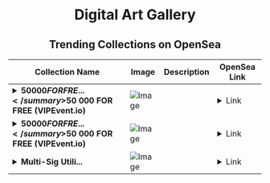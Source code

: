 <div align="center">

# Digital Art Gallery

## Trending Collections on OpenSea

| Collection Name                       | Image                                                                                     | Description                       | OpenSea Link                                                                                          |
|---------------------------------------|-------------------------------------------------------------------------------------------|-----------------------------------|--------------------------------------------------------------------------------------------------------|
| **<details><summary>$50 000 FOR FRE...</summary>$50 000 FOR FREE (VIPEvent.io)</details>** | ![Image](https://i.seadn.io/s/raw/files/5d0b4ccefa2ead37bd75755e023a79cb.gif?w=500&auto=format?w=200&auto=format) |  | <details><summary>Link</summary>[$50 000 FOR FREE (VIPEvent.io)](https://opensea.io/collection/50-000-for-free-vipevent-io-168)</details> |
| **<details><summary>$50 000 FOR FRE...</summary>$50 000 FOR FREE (VIPEvent.io)</details>** | ![Image](https://i.seadn.io/s/raw/files/5d0b4ccefa2ead37bd75755e023a79cb.gif?w=500&auto=format?w=200&auto=format) |  | <details><summary>Link</summary>[$50 000 FOR FREE (VIPEvent.io)](https://opensea.io/collection/50-000-for-free-vipevent-io-167)</details> |
| **<details><summary>Multi-Sig Utili...</summary>Multi-Sig Utility Flash</details>** | ![Image](https://i.seadn.io/s/raw/files/5d0b4ccefa2ead37bd75755e023a79cb.gif?w=500&auto=format?w=200&auto=format) |  | <details><summary>Link</summary>[Multi-Sig Utility Flash](https://opensea.io/collection/multi-sig-utility-flash)</details> |

</div>